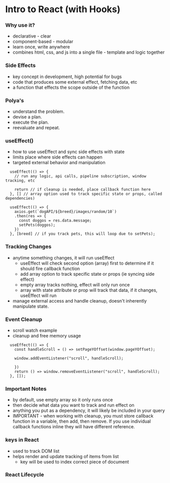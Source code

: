 # Intro to React (with Hooks)

### Why use it?

- declarative - clear
- component-based - modular
- learn once, write anywhere
- combines html, css, and js into a single file - template and logic together

### Side Effects

- key concept in development, high potential for bugs
- code that produces some external effect, fetching data, etc
- a function that effects the scope outside of the function

### Polya's

- understand the problem.
- devise a plan.
- execute the plan.
- reevaluate and repeat.

### useEffect()

- how to use useEffect and sync side effects with state
- limits place where side effects can happen
- targeted external behavior and manipulation

```
  useEffect(() => {
    // run any logic, api calls, pipeline subscription, window tracking, etc

    return // if cleanup is needed, place callback function here
  }, [] // array option used to track specific state or props, called dependencies)

  useEffect(() => {
    axios.get(`dogAPI/${breed}/images/random/10`)
    .then(res => {
      const doggos = res.data.message;
      setPets(doggos);
    })
  }, [breed] // if you track pets, this will loop due to setPets);
```

### Tracking Changes

- anytime something changes, it will run useEffect
  - useEffect will check second option (array) first to determine if it should fire callback function
  - add array option to track specific state or props (ie syncing side effect)
  - empty array tracks nothing, effect will only run once
  - array with state attribute or prop will track that data, if it changes, useEffect will run
- manage external access and handle cleanup, doesn't inherently manipulate state.

### Event Cleanup

- scroll watch example
- cleanup and free memory usage

```
  useEffect(() => {
    const handleScroll = () => setPageYOffset(window.pageYOffset);

    window.addEventListener("scroll", handleScroll);

    })
    return () => window.removeEventListener("scroll", handleScroll);
  }, []);
```

### Important Notes

- by default, use empty array so it only runs once
- then decide what data you want to track and run effect on
- anything you put as a dependency, it will likely be included in your query
- IMPORTANT - when working with cleanup, you must store callback function in a variable, then add, then remove. If you use individual callback functions inline they will have different reference.

### keys in React

- used to track DOM list
- helps render and update tracking of items from list
  - key will be used to index correct piece of document

### React Lifecycle
